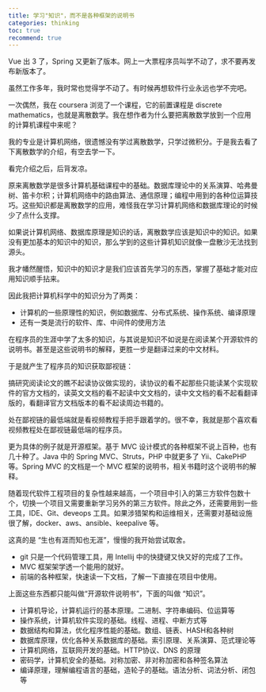 ```yaml
---
title: 学习"知识"，而不是各种框架的说明书
categories: thinking
toc: true
recommend: true
---
```


Vue 出 3 了，Spring 又更新了版本。网上一大票程序员叫学不动了，求不要再发布新版本了。

虽然工作多年，我时常也觉得学不动了。有时候再想软件行业永远也学不完吧。

一次偶然，我在 coursera 浏览了一个课程，它的前置课程是 discrete mathematics，也就是离散数学。我在想作者为什么要把离散数学放到一个应用的计算机课程中来呢？

我的专业是计算机网络，很遗憾没有学过离散数学，只学过微积分。于是我去看了下离散数学的介绍，有空去学一下。

看完介绍之后，后背发凉。

原来离散数学是很多计算机基础课程中的基础。数据库理论中的关系演算、哈弗曼树、笛卡尔积；计算机网络中的路由算法、通信原理；编程中用到的各种位运算技巧。这些知识都是离散数学的应用，难怪我在学习计算机网络和数据库理论的时候少了点什么支撑。

如果说计算机网络、数据库原理是知识的话，离散数学应该是知识中的知识。如果没有更加基本的知识中的知识，那么学到的这些计算机知识就像一盘散沙无法找到源头。

我才幡然醒悟，知识中的知识才是我们应该首先学习的东西，掌握了基础才能对应用知识顺手拈来。

因此我把计算机科学中的知识分为了两类：

- 计算机的一些原理性的知识，例如数据库、分布式系统、操作系统、编译原理
- 还有一类是流行的软件、库、中间件的使用方法

在程序员的生涯中学了太多的知识，与其说是知识不如说是在阅读某个开源软件的说明书。甚至是这些说明书的解释，更胜一步是翻译过来的中文材料。

于是就产生了程序员的知识获取鄙视链：

搞研究阅读论文的瞧不起读协议做实现的，读协议的看不起那些只能读某个实现软件的官方文档的，读英文文档的看不起读中文文档的，读中文文档的看不起看翻译版的，看翻译官方文档版本的看不起读周边书籍的。

处在鄙视链的最低端就是看视频教程手把手跟着学的。很不幸，我就是那个喜欢看视频教程处在鄙视链最低端的程序员。

更为具体的例子就是开源框架。基于 MVC 设计模式的各种框架不说上百种，也有几十种了。Java 中的 Spring MVC、Struts，PHP 中就更多了 Yii、CakePHP 等。Spring MVC 的文档是一个 MVC 框架的说明书，相关书籍时这个说明书的解释。

随着现代软件工程项目的复杂性越来越高，一个项目中引入的第三方软件包数十个，切换一个项目又需要重新学习另外的第三方软件。除此之外，还需要用到一些工具，IDE、Git、deveops 工具。如果涉猎架构和运维相关，还需要对基础设施很了解，docker、aws、ansible、keepalive 等。

这真的是 “生也有涯而知也无涯”，慢慢的我开始尝试取舍。



- git 只是一个代码管理工具，用 Intellij 中的快捷键又快又好的完成了工作。
- MVC 框架架学透一个能用的就好。
- 前端的各种框架，快速读一下文档，了解一下直接在项目中使用。



上面这些东西都只能叫做“开源软件说明书”，下面的叫做 “知识”。



- 计算机导论，计算机运行的基本原理。二进制、字符串编码、位运算等
- 操作系统，计算机软件实现的基础。线程、进程、中断方式等
- 数据结构和算法，优化程序性能的基础。数组、链表、HASH和各种树
- 数据库原理，优化各种关系数据库的基础。索引原理、关系演算、范式理论等
- 计算机网络，互联网开发的基础。HTTP协议、DNS 的原理
- 密码学，计算机安全的基础。对称加密、非对称加密和各种签名算法
- 编译原理，理解编程语言的基础，造轮子的基础。语法分析、词法分析、闭包等















